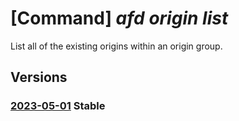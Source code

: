 # [Command] _afd origin list_

List all of the existing origins within an origin group.

## Versions

### [2023-05-01](/Resources/mgmt-plane/L3N1YnNjcmlwdGlvbnMve30vcmVzb3VyY2Vncm91cHMve30vcHJvdmlkZXJzL21pY3Jvc29mdC5jZG4vcHJvZmlsZXMve30vb3JpZ2luZ3JvdXBzL3t9L29yaWdpbnM=/2023-05-01.xml) **Stable**

<!-- mgmt-plane /subscriptions/{}/resourcegroups/{}/providers/microsoft.cdn/profiles/{}/origingroups/{}/origins 2023-05-01 -->
